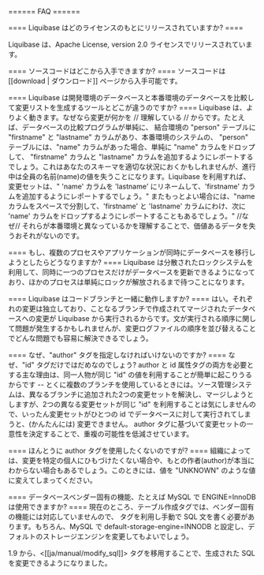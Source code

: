 ====== FAQ ======


==== Liquibase はどのライセンスのもとにリリースされていますか? ====

Liquibase は、Apache License, version 2.0 ライセンスでリリースされています。


==== ソースコードはどこから入手できますか? ====
ソースコードは[[download | ダウンロード]] ページから入手可能です。


==== Liquibase は開発環境のデータベースと本番環境のデータベースを比較して変更リストを生成するツールとどこが違うのですか? ====
Liquibase は、よりよく動きます。なぜなら変更が何かを // 理解している // からです。たとえば、データベースの比較プログラムが単純に、  結合環境の "person"  テーブルに  "firstname" と "lastname" カラムがあり、本番環境のシステムの、 "person" テーブルには、"name" カラムがあった場合、単純に "name" カラムをドロップして、 "firstname" カラムと "lastname" カラムを追加するようにレポートするでしょう。これはあなたのスキーマを適切な状況におくかもしれませんが、進行中は全員の名前(name)の値を失うことになります。Liquibase を利用すれば、変更セットは、" 'name' カラムを 'lastname' にリネームして、'firstname' カラムを追加するようにレポートするでしょう。" またもっとよい場合には、"name カラムをスペースで分割して、'firstname' と 'lastname' カラムにわけ、次に 'name' カラムをドロップするようにレポートすることもあるでしょう。" //なぜ// それらが本番環境と異なっているかを理解することで、価値あるデータを失うおそれがないのです。


==== もし、複数のプロセスやアプリケーションが同時にデータベースを移行しようとしたらどうなりますか? ====
Liquibase は分散されたロックシステムを利用して、同時に一つのプロセスだけがデータベースを更新できるようになっており、ほかのプロセスは単純にロックが解放されるまで待つことになります。


==== Liquibase はコードブランチと一緒に動作しますか? ====
はい。それぞれの変更は独立しており、ことなるブランチで作成されてマージされたデータベースへの変更が Liquibase から実行されるからです。文が実行される順序に関して問題が発生するかもしれませんが、変更ログファイルの順序を並び替えることでどんな問題でも容易に解決できるでしょう。


==== なぜ、"author"  タグを指定しなければいけないのですか? ====
なぜ、"id" タグだけではだめなのでしょう? author と id 属性タグの両方を必要とする主な理由は、同一人物が同じ "id" の値を利用することが簡単に起こりうるからです -- とくに複数のブランチを使用しているときには。ソース管理システムは、異なるブランチに追加された2つの変更セットを解決し、マージしようとしますが、2つの異なる変更セットが同じ "id" を利用することは気にしませんので、いったん変更セットがひとつの id でデータベースに対して実行されてしまうと、(かんたんには) 変更できません。 author タグに基づいて変更セットの一意性を決定することで、重複の可能性を低減させています。



==== ほんとうに author タグを使用したくないのですが? ====
組織によっては、変更を特定の個人にひもづけたくない場合や、もとの作者(author)が本当にわからない場合もあるでしょう。このときには、値を "UNKNOWN" のような値に変えてしまってください。



==== データベースベンダー固有の機能、たとえば MySQL で ENGINE=InnoDB は使用できますか? ====
現在のところ、テーブル作成タグでは、ベンダー固有の機能には対応していませんので、<sql> タグを利用し手動で SQL 文を書く必要があります。もちろん、MySQL で default-storage-engine=INNODB と設定し、デフォルトのストレージエンジンを変更してもよいでしょう。

1.9 から、<[[ja/manual/modify_sql]]> タグを移用することで、生成された SQL を変更できるようになりました。